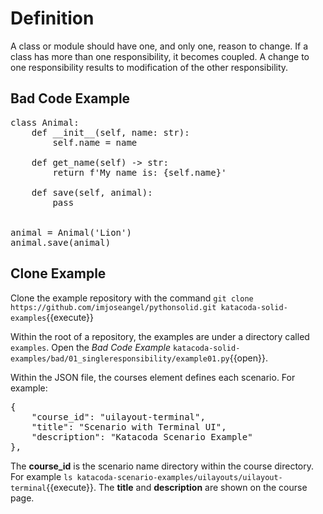 # Definition

A class or module should have one, and only one, reason to change. If a class has more than one responsibility, it becomes coupled. A change to one responsibility results to modification of the other responsibility.

## Bad Code Example

<pre class="file">
class Animal:
    def __init__(self, name: str):
        self.name = name

    def get_name(self) -> str:
        return f'My name is: {self.name}'

    def save(self, animal):
        pass


animal = Animal('Lion')
animal.save(animal)
</pre>

## Clone Example

Clone the example repository with the command `git clone https://github.com/imjoseangel/pythonsolid.git katacoda-solid-examples`{{execute}}

Within the root of a repository, the examples are under a directory called `examples`. Open the *Bad Code Example* `katacoda-solid-examples/bad/01_singleresponsibility/example01.py`{{open}}.

Within the JSON file, the courses element defines each scenario. For example:

<pre class="file">
{
    "course_id": "uilayout-terminal",
    "title": "Scenario with Terminal UI",
    "description": "Katacoda Scenario Example"
},
</pre>

The **course_id** is the scenario name directory within the course directory. For example `ls katacoda-scenario-examples/uilayouts/uilayout-terminal`{{execute}}. The **title** and **description** are shown on the course page.
